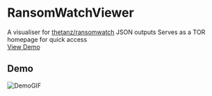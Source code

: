 # RansomWatchViewer
A visualiser for <a href="https://github.com/thetanz/ransomwatch">thetanz/ransomwatch</a> JSON outputs
Serves as a TOR homepage for quick access 
</br>
<a href="https://jdl-84.github.io/RansomWatchViewer/" target="_blank">View Demo</a>
## Demo
![DemoGIF](./DEMO.gif)

